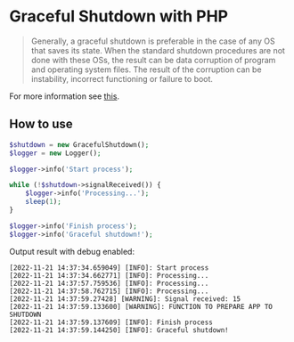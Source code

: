 # Graceful Shutdown with PHP

> Generally, a graceful shutdown is preferable in the case of any OS that saves its state. When the standard shutdown procedures are not done with these OSs, the result can be data corruption of program and operating system files. The result of the corruption can be instability, incorrect functioning or failure to boot.

For more information see [this](https://whatis.techtarget.com/definition/graceful-shutdown-and-hard-shutdown).

## How to use

```php
$shutdown = new GracefulShutdown();
$logger = new Logger();

$logger->info('Start process');

while (!$shutdown->signalReceived()) {
    $logger->info('Processing...');
    sleep(1);
}

$logger->info('Finish process');
$logger->info('Graceful shutdown!');
```

Output result with debug enabled:
```
[2022-11-21 14:37:34.659049] [INFO]: Start process
[2022-11-21 14:37:34.662771] [INFO]: Processing...
[2022-11-21 14:37:57.759536] [INFO]: Processing...
[2022-11-21 14:37:58.762715] [INFO]: Processing...
[2022-11-21 14:37:59.27428] [WARNING]: Signal received: 15
[2022-11-21 14:37:59.133600] [WARNING]: FUNCTION TO PREPARE APP TO SHUTDOWN
[2022-11-21 14:37:59.137609] [INFO]: Finish process
[2022-11-21 14:37:59.144250] [INFO]: Graceful shutdown!
```
